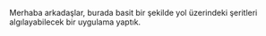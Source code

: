 Merhaba arkadaşlar, burada basit bir şekilde yol üzerindeki şeritleri algılayabilecek bir uygulama yaptık.

